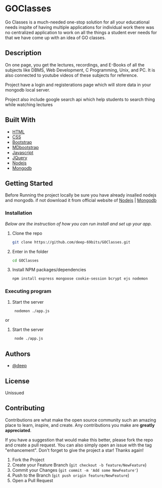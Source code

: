 # GOClasses

Go Classes is a much-needed one-stop solution for all your educational needs inspite of having multiple applications for individual work there was no centralized application to work on all the things a student ever needs for that we have come up with an idea of GO classes. 
## Description
On one page, you get the lectures, recordings, and E-Books of all the subjects like DBMS, Web Development, C Programming, Unix, and PC. It is also connected to youtube videos of these subjects for reference.

Project have a login and registerations page which will store data in your mongodb local server.

Project also include google search api which help students to search thing while watching lectures



## Built With
* [HTML](https://html.com/)
* [CSS](https://www.w3.org/Style/CSS/Overview.en.html)
* [Bootstrap](https://getbootstrap.com)
* [MDbootstrap](https://mdbootstrap.com/)
* [Javascript](https://www.javascript.com/)
* [JQuery](https://jquery.com/)
* [Nodejs](https://nodejs.org/en/)
* [Mongodb](https://www.mongodb.com/)


## Getting Started

Before Running the project locally be sure you have already insalled nodejs and mongodb.
if not download it from official website of [Nodejs](https://nodejs.org/en/) | [Mongodb](https://www.mongodb.com/)

### Installation

_Below are the instruction of how you can run  install and set up your app._

1. Clone the repo
   ```sh
   git clone https://github.com/deep-69bits/GOClasses.git
   ```
2. Enter in the folder
   ```sh
   cd GOClasses
   ``` 
3. Install NPM packages/dependencies
   ```sh
   npm install express mongoose cookie-session bcrypt ejs nodemon
   ```
### Executing program 
1. Start the server
   ```sh
    nodemon ./app.js  
    ```
or

1. Start the server
   ```sh
    node ./app.js  
    ```
## Authors  
* [@deep](https://github.com/deep-69bits/)




## License

Unissued 

## Contributing

Contributions are what make the open source community such an amazing place to learn, inspire, and create. Any contributions you make are **greatly appreciated**.

If you have a suggestion that would make this better, please fork the repo and create a pull request. You can also simply open an issue with the tag "enhancement".
Don't forget to give the project a star! Thanks again!

1. Fork the Project
2. Create your Feature Branch (`git checkout -b feature/NewFeature`)
3. Commit your Changes (`git commit -m 'Add some NewFeature'`)
4. Push to the Branch (`git push origin feature/NewFeature`)
5. Open a Pull Request
